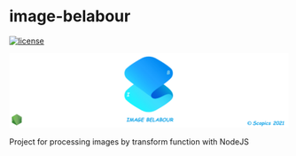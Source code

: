 # image-belabour
[![license](https://img.shields.io/badge/license-MIT-blue.svg)](https://github.com/Scopics/image-belabour/blob/main/LICENSE)

![Logo](https://raw.githubusercontent.com/MaksGovor/Images/master/Voting-system/Logo-image-belabour.png)

Project for processing images by transform function with NodeJS
